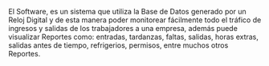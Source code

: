 El Software, es un sistema que utiliza la Base de Datos generado por un Reloj Digital y de esta manera poder monitorear fácilmente todo el tráfico de ingresos y salidas de los trabajadores a una empresa, además puede visualizar Reportes como: entradas, tardanzas, faltas, salidas, horas extras, salidas antes de tiempo, refrigerios, permisos, entre muchos otros Reportes.